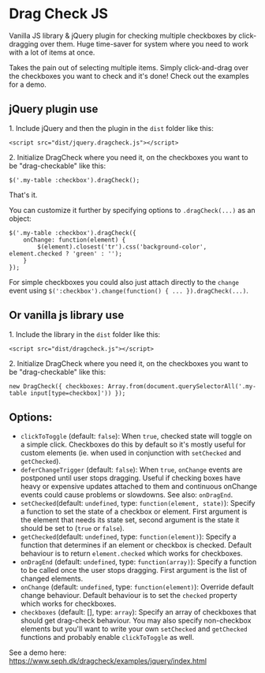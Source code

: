 Drag Check JS
=================

Vanilla JS library & jQuery plugin for checking multiple checkboxes by click-dragging over them. Huge time-saver for system where you need to work with a lot of items at once. 

Takes the pain out of selecting multiple items. Simply click-and-drag over the checkboxes you want to check and it's done! Check out the examples for a demo.

jQuery plugin use
-----------------
1&period; Include jQuery and then the plugin in the `dist` folder like this:

    <script src="dist/jquery.dragcheck.js"></script>

2&period; Initialize DragCheck where you need it, on the checkboxes you want to be "drag-checkable" like this:

    $('.my-table :checkbox').dragCheck();

That's it. 

You can customize it further by specifying options to `.dragCheck(...)` as an object:

    $('.my-table :checkbox').dragCheck({
        onChange: function(element) {
            $(element).closest('tr').css('background-color', element.checked ? 'green' : '');
        }
    });

For simple checkboxes you could also just attach directly to the `change` event using `$(':checkbox').change(function() { ... }).dragCheck(...)`.

Or vanilla js library use
-----------------
1&period; Include the library in the `dist` folder like this:

    <script src="dist/dragcheck.js"></script>

2&period; Initialize DragCheck where you need it, on the checkboxes you want to be "drag-checkable" like this:

    new DragCheck({ checkboxes: Array.from(document.querySelectorAll('.my-table input[type=checkbox]')) });


Options:
------------

* `clickToToggle` (default: `false`): When `true`, checked state will toggle on a simple click. Checkboxes do this by default so it's mostly useful for custom elements (ie. when used in conjunction with `setChecked` and `getChecked`).
* `deferChangeTrigger` (default: `false`): When `true`, `onChange` events are postponed until user stops dragging. Useful if checking boxes have heavy or expensive updates attached to them and continuous onChange events could cause problems or slowdowns. See also: `onDragEnd`.
* `setChecked`(default: `undefined`, type: `function(element, state)`): Specify a function to set the state of a checkbox or element. First argument is the element that needs its state set, second argument is the state it should be set to (`true` or `false`).
* `getChecked`(default: `undefined`, type: `function(element)`): Specify a function that determines if an element or checkbox is checked. Default behaviour is to return `element.checked` which works for checkboxes.
* `onDragEnd` (default: `undefined`, type: `function(array)`): Specify a function to be called once the user stops dragging. First argument is the list of changed elements.
* `onChange` (default: `undefined`, type: `function(element)`): Override default change behaviour. Default behaviour is to set the `checked` property which works for checkboxes.
* `checkboxes` (default: [], type: `array`): Specify an array of checkboxes that should get drag-check behaviour. You may also specify non-checkbox elements but you'll want to write your own `setChecked` and `getChecked` functions and probably enable `clickToToggle` as well.


See a demo here:
https://www.seph.dk/dragcheck/examples/jquery/index.html
